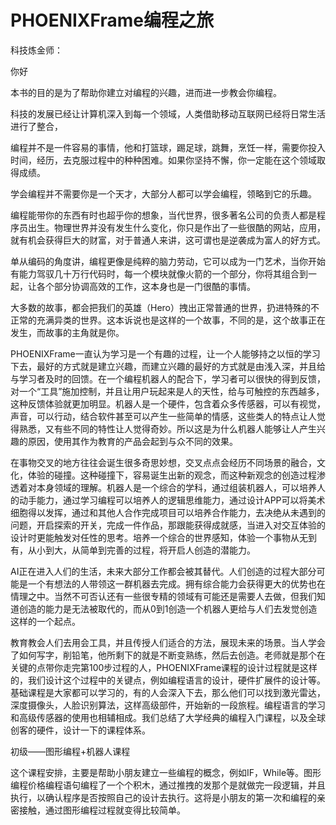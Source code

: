 # PHOENIXFrame编程之旅

科技炼金师：

你好

本书的目的是为了帮助你建立对编程的兴趣，进而进一步教会你编程。

科技的发展已经让计算机深入到每一个领域，人类借助移动互联网已经将日常生活进行了整合，

编程并不是一件容易的事情，他和打篮球，踢足球，跳舞，烹饪一样，需要你投入时间，经历，去克服过程中的种种困难。如果你坚持不懈，你一定能在这个领域取得成绩。

学会编程并不需要你是一个天才，大部分人都可以学会编程，领略到它的乐趣。

编程能带你的东西有时也超乎你的想象，当代世界，很多著名公司的负责人都是程序员出生。物理世界并没有发生什么变化，你只是作出了一些很酷的网站，应用，就有机会获得巨大的财富，对于普通人来讲，这可谓也是逆袭成为富人的好方式。

单从编码的角度讲，编程更像是纯粹的脑力劳动，它可以成为一门艺术，当你开始有能力驾驭几十万行代码时，每一个模块就像火箭的一个部分，你将其组合到一起，让各个部分协调高效的工作，这本身也是一门很酷的事情。

大多数的故事，都会把我们的英雄（Hero）拽出正常普通的世界，扔进特殊的不正常的充满异类的世界。这本诉说也是这样的一个故事，不同的是，这个故事正在发生，而故事的主角就是你。

PHOENIXFrame一直认为学习是一个有趣的过程，让一个人能够持之以恒的学习下去，最好的方式就是建立兴趣，而建立兴趣的最好的方式就是由浅入深，并且给与学习者及时的回馈。在一个编程机器人的配合下，学习者可以很快的得到反馈，对一个“工具”施加控制，并且让用户玩起来是人的天性，给与可触控的东西越多，这种反馈体验就更加明显。机器人是一个硬件，包含着众多传感器，可以有视觉，声音，可以行动，结合软件甚至可以产生一些简单的情感，这些类人的特点让人觉得熟悉，又有些不同的特性让人觉得奇妙。所以这是为什么机器人能够让人产生兴趣的原因，使用其作为教育的产品会起到与众不同的效果。

在事物交叉的地方往往会诞生很多奇思妙想，交叉点点会经历不同场景的融合，文化，体验的碰撞。这种碰撞下，容易诞生出新的观念，而这种新观念的创造过程渗透着对本身领域的理解。机器人是一个综合的学科，通过组装机器人，可以培养人的动手能力，通过学习编程可以培养人的逻辑思维能力，通过设计APP可以将美术细胞得以发挥，通过和其他人合作完成项目可以培养合作能力，去决绝从未遇到的问题，开启探索的开关，完成一件作品，那跟能获得成就感，当进入对交互体验的设计时更能触发对任性的思考。培养一个综合的世界感知，体验一个事物从无到有，从小到大，从简单到完善的过程，将开启人创造的潜能力。

AI正在进入人们的生活，未来大部分工作都会被其替代。人们创造的过程大部分可能是一个有想法的人带领这一群机器去完成。拥有综合能力会获得更大的优势也在情理之中。当然不可否认还有一些很专精的领域有可能还是需要人去做，但我们知道创造的能力是无法被取代的，而从0到1创造一个机器人更给与人们去发觉创造这样的一个起点。

教育教会人们去用会工具，并且传授人们适合的方法，展现未来的场景。当人学会了如何写字，削铅笔，他所剩下的就是不断变熟练，然后去创造。老师就是那个在关键的点带你走完第100步过程的人，PHOENIXFrame课程的设计过程就是这样的，我们设计这个过程中的关键点，例如编程语言的设计，硬件扩展件的设计等。基础课程是大家都可以学习的，有的人会深入下去，那么他们可以找到激光雷达，深度摄像头，人脸识别算法，这样高级部件，开始新的一段旅程。编程语言的学习和高级传感器的使用也相辅相成。我们总结了大学经典的编程入门课程，以及全球创客的硬件，设计一下的课程体系。

初级——图形编程+机器人课程

这个课程安排，主要是帮助小朋友建立一些编程的概念，例如IF，While等。图形编程价格编程语句编程了一个个积木，通过推拽的发那个是就做完一段逻辑，并且执行，以确认程序是否按照自己的设计去执行。这将是小朋友的第一次和编程的亲密接触，通过图形编程过程就变得比较简单。


